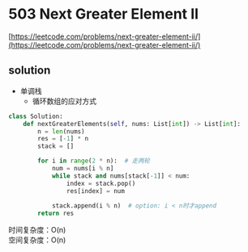 # 503 Next Greater Element II
[https://leetcode.com/problems/next-greater-element-ii/](https://leetcode.com/problems/next-greater-element-ii/)


## solution

- 单调栈
  - 循环数组的应对方式

```python
class Solution:
    def nextGreaterElements(self, nums: List[int]) -> List[int]:
        n = len(nums)
        res = [-1] * n
        stack = []

        for i in range(2 * n):  # 走两轮
            num = nums[i % n]
            while stack and nums[stack[-1]] < num:
                index = stack.pop()
                res[index] = num
            
            stack.append(i % n)  # option: i < n时才append
        return res
```
时间复杂度：O(n) <br>
空间复杂度：O(n)
